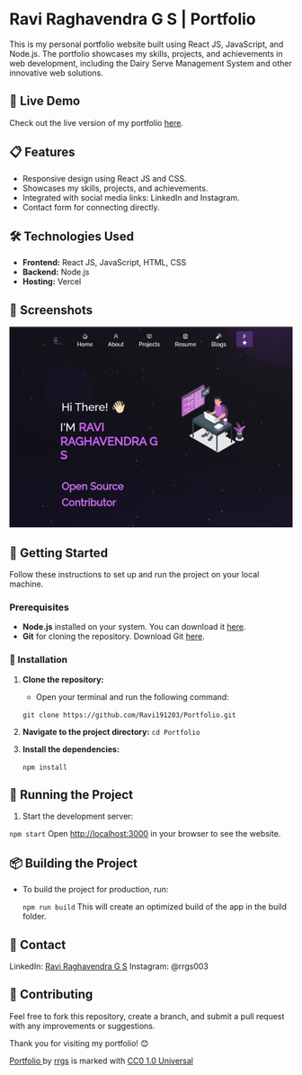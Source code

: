 # Ravi Raghavendra G S | Portfolio

This is my personal portfolio website built using React JS, JavaScript, and Node.js. The portfolio showcases my skills, projects, and achievements in web development, including the Dairy Serve Management System and other innovative web solutions.

## 🚀 Live Demo

Check out the live version of my portfolio [here](https://rrgs-portfolio.vercel.app).

## 📋 Features

- Responsive design using React JS and CSS.
- Showcases my skills, projects, and achievements.
- Integrated with social media links: LinkedIn and Instagram.
- Contact form for connecting directly.

## 🛠️ Technologies Used

- **Frontend:** React JS, JavaScript, HTML, CSS
- **Backend:** Node.js
- **Hosting:** Vercel

## 📸 Screenshots

![Portfolio Screenshot](https://github.com/Ravi191203/Portfolio/blob/master/Screenshot_20240906-104006%20(1).png) <!-- Update this path with your screenshot URL -->

## 📂 Getting Started

Follow these instructions to set up and run the project on your local machine.

### Prerequisites

- **Node.js** installed on your system. You can download it [here](https://nodejs.org/).
- **Git** for cloning the repository. Download Git [here](https://git-scm.com/).

### 🔧 Installation

1. **Clone the repository:**

   - Open your terminal and run the following command:

   `git clone https://github.com/Ravi191203/Portfolio.git`

2. **Navigate to the project directory:**
    `cd Portfolio`

3. **Install the dependencies:**

    `npm install`


## 🚀 Running the Project

1. Start the development server:


  `npm start`
  Open [http://localhost:3000](http://localhost:3000) in your browser to see the website.


## 📦 Building the Project
- To build the project for production, run:

  `npm run build`
This will create an optimized build of the app in the build folder.

## 📧 Contact
LinkedIn: [Ravi Raghavendra G S](https://www.linkedin.com/in/ravi-raghavendra-g-s-8188452a9/)
Instagram: @rrgs003

## 🤝 Contributing
Feel free to fork this repository, create a branch, and submit a pull request with any improvements or suggestions.

Thank you for visiting my portfolio! 😊

<p xmlns:cc="http://creativecommons.org/ns#" xmlns:dct="http://purl.org/dc/terms/"><a property="dct:title" rel="cc:attributionURL" href="https://rrgs-portfolio.vercel.app/">Portfolio </a> by <a rel="cc:attributionURL dct:creator" property="cc:attributionName" href="https://github.com/Ravi191203/Portfolio">rrgs</a> is marked with <a href="https://creativecommons.org/publicdomain/zero/1.0/?ref=chooser-v1" target="_blank" rel="license noopener noreferrer" style="display:inline-block;">CC0 1.0 Universal<img style="height:22px!important;margin-left:3px;vertical-align:text-bottom;" src="https://mirrors.creativecommons.org/presskit/icons/cc.svg?ref=chooser-v1" alt=""><img style="height:22px!important;margin-left:3px;vertical-align:text-bottom;" src="https://mirrors.creativecommons.org/presskit/icons/zero.svg?ref=chooser-v1" alt=""></a></p>
